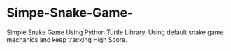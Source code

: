 # Simpe-Snake-Game-
Simple Snake Game Using Python Turtle Library. Using default snake game mechanics and keep tracking High Score.
